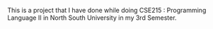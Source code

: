 This is a project that I have done while doing CSE215 : Programming Language II in North South University in my 3rd Semester.
